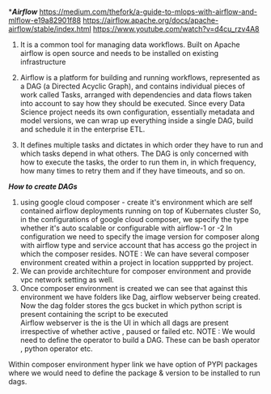 ****Airflow***
https://medium.com/thefork/a-guide-to-mlops-with-airflow-and-mlflow-e19a82901f88
https://airflow.apache.org/docs/apache-airflow/stable/index.html
https://www.youtube.com/watch?v=d4cu_rzv4A8

1) It is a common tool for managing data workflows. Built on Apache airflow is open source and needs to be installed on existing
infrastructure

3) Airflow is a platform for building and running workflows, represented as a DAG (a Directed Acyclic Graph), and contains individual pieces of work called Tasks, arranged with dependencies and data flows 
taken into account to say how they should be executed.
Since every Data Science project needs its own configuration, essentially metadata and model versions, we can wrap up 
everything inside a single DAG, build and schedule it in the enterprise ETL.

4) It defines multiple tasks and dictates in which order they have to run and which tasks depend in what others. 
The DAG is only concerned with how to execute the tasks, the order to run them in, in which frequency,
how many times to retry them and if they have timeouts, and so on.

***How to create DAGs***
1) using google cloud composer  - create it's environment which are self contained airflow deployments running on top of Kubernates cluster
So, in the configurations of google cloud composer, we specify the type whether it's auto scalable or configurable with airflow-1 or -2
In configuration we need to specify the image version for composer along with airflow type and service account that has access go the project
in which the composer resides.
NOTE : We can have several composer environment created within a project in location suppprted by project.
2) We can provide architechture for composer environment and provide vpc network setting as well.
3) Once composer environment is created we can see that against this environment we have folders like Dag, airflow webserver
being created. Now the dag folder stores the gcs bucket in which python script is present containing the script to be executed  
Airflow webserver is the is the UI in which all dags are present irrespective of whether active , paused or failed etc.
NOTE : We would need to define the operator to build a DAG. These can be bash operator , python operator etc.


Within composer environment hyper link we have option of PYPI packages where we would need to define the package & version 
to be installed to run dags.
